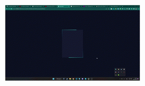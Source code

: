
<img src="https://github.com/yansnap/FrontEndFeatures/blob/main/Awesome%20CSS%20Border%20Animation%20Effect/Animation%20Border.gif"/>

